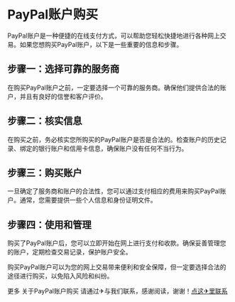 # PayPal账户购买

PayPal账户是一种便捷的在线支付方式，可以帮助您轻松快捷地进行各种网上交易。如果您想购买PayPal账户，以下是一些重要的信息和步骤。

## 步骤一：选择可靠的服务商

在购买PayPal账户之前，一定要选择一个可靠的服务商。确保他们提供合法的账户，并且有良好的信誉和客户评价。

## 步骤二：核实信息

在购买之前，务必核实您所购买的PayPal账户是否是合法的。检查账户的历史记录、绑定的银行账户和信用卡信息，确保账户没有任何不当行为。

## 步骤三：购买账户

一旦确定了服务商和账户的合法性，您可以通过支付相应的费用来购买PayPal账户。通常，您需要提供一些个人信息和身份证明文件。

## 步骤四：使用和管理

购买了PayPal账户后，您可以立即开始在网上进行支付和收款。确保妥善管理您的账户，定期检查交易记录，保护账户安全。

购买PayPal账户可以为您的网上交易带来便利和安全保障，但一定要选择合法的途径进行购买，以免陷入风险和纠纷。

更多 关于PayPal账户购买 请通过✈与我们联系，感谢阅读，谢谢！[点这✈里联系](https://c.k02.cc)